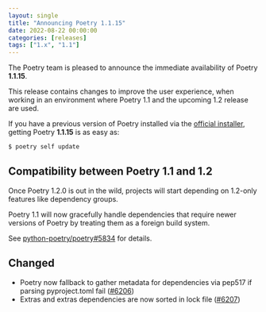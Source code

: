 ```yaml
---
layout: single
title: "Announcing Poetry 1.1.15"
date: 2022-08-22 00:00:00
categories: [releases]
tags: ["1.x", "1.1"]
---
```


The Poetry team is pleased to announce the immediate availability of Poetry **1.1.15**.

<!--more-->

This release contains changes to improve the user experience, when working in an environment where Poetry 1.1 and the
upcoming 1.2 release are used.

If you have a previous version of Poetry installed via the [official installer](/docs/#installation),
getting Poetry **1.1.15** is as easy as:

```bash
$ poetry self update
```

## Compatibility between Poetry 1.1 and 1.2

Once Poetry 1.2.0 is out in the wild, projects will start depending on 1.2-only features like dependency groups.

Poetry 1.1 will now gracefully handle dependencies that require newer versions of Poetry by treating them as a foreign build system.

See [python-poetry/poetry#5834](https://github.com/python-poetry/poetry/pull/5834) for details.

## Changed

- Poetry now fallback to gather metadata for dependencies via pep517 if parsing pyproject.toml fail ([#6206](https://github.com/python-poetry/poetry/pull/6206))
- Extras and extras dependencies are now sorted in lock file ([#6207](https://github.com/python-poetry/poetry/pull/6207))
